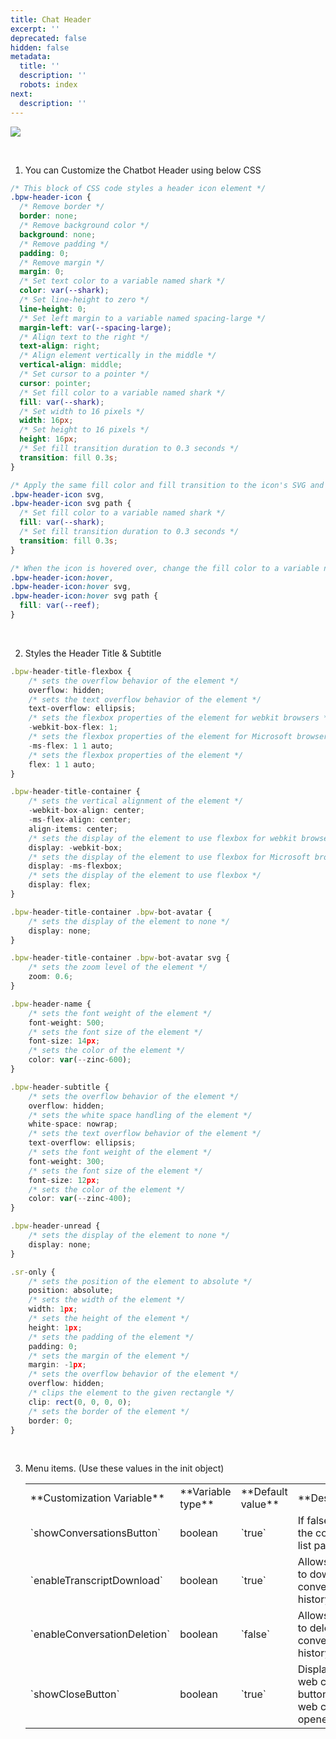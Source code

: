 ```yaml
---
title: Chat Header
excerpt: ''
deprecated: false
hidden: false
metadata:
  title: ''
  description: ''
  robots: index
next:
  description: ''
---
```

![](https://files.readme.io/4762e7a-image.png)

<br />

1. You can Customize the Chatbot Header using below CSS

```css
/* This block of CSS code styles a header icon element */
.bpw-header-icon {
  /* Remove border */
  border: none;
  /* Remove background color */
  background: none;
  /* Remove padding */
  padding: 0;
  /* Remove margin */
  margin: 0;
  /* Set text color to a variable named shark */
  color: var(--shark);
  /* Set line-height to zero */
  line-height: 0;
  /* Set left margin to a variable named spacing-large */
  margin-left: var(--spacing-large);
  /* Align text to the right */
  text-align: right;
  /* Align element vertically in the middle */
  vertical-align: middle;
  /* Set cursor to a pointer */
  cursor: pointer;
  /* Set fill color to a variable named shark */
  fill: var(--shark);
  /* Set width to 16 pixels */
  width: 16px;
  /* Set height to 16 pixels */
  height: 16px;
  /* Set fill transition duration to 0.3 seconds */
  transition: fill 0.3s;
}

/* Apply the same fill color and fill transition to the icon's SVG and path elements */
.bpw-header-icon svg,
.bpw-header-icon svg path {
  /* Set fill color to a variable named shark */
  fill: var(--shark);
  /* Set fill transition duration to 0.3 seconds */
  transition: fill 0.3s;
}

/* When the icon is hovered over, change the fill color to a variable named reef for the icon, SVG and path elements */
.bpw-header-icon:hover,
.bpw-header-icon:hover svg,
.bpw-header-icon:hover svg path {
  fill: var(--reef);
}
```

<br />

2. Styles the Header Title & Subtitle

```typescript
.bpw-header-title-flexbox {
    /* sets the overflow behavior of the element */
    overflow: hidden;
    /* sets the text overflow behavior of the element */
    text-overflow: ellipsis;
    /* sets the flexbox properties of the element for webkit browsers */
    -webkit-box-flex: 1;
    /* sets the flexbox properties of the element for Microsoft browsers */
    -ms-flex: 1 1 auto;
    /* sets the flexbox properties of the element */
    flex: 1 1 auto;
}

.bpw-header-title-container {
    /* sets the vertical alignment of the element */
    -webkit-box-align: center;
    -ms-flex-align: center;
    align-items: center;
    /* sets the display of the element to use flexbox for webkit browsers */
    display: -webkit-box;
    /* sets the display of the element to use flexbox for Microsoft browsers */
    display: -ms-flexbox;
    /* sets the display of the element to use flexbox */
    display: flex;
}

.bpw-header-title-container .bpw-bot-avatar {
    /* sets the display of the element to none */
    display: none;
}

.bpw-header-title-container .bpw-bot-avatar svg {
    /* sets the zoom level of the element */
    zoom: 0.6;
}

.bpw-header-name {
    /* sets the font weight of the element */
    font-weight: 500;
    /* sets the font size of the element */
    font-size: 14px;
    /* sets the color of the element */
    color: var(--zinc-600);
}

.bpw-header-subtitle {
    /* sets the overflow behavior of the element */
    overflow: hidden;
    /* sets the white space handling of the element */
    white-space: nowrap;
    /* sets the text overflow behavior of the element */
    text-overflow: ellipsis;
    /* sets the font weight of the element */
    font-weight: 300;
    /* sets the font size of the element */
    font-size: 12px;
    /* sets the color of the element */
    color: var(--zinc-400);
}

.bpw-header-unread {
    /* sets the display of the element to none */
    display: none;
}

.sr-only {
    /* sets the position of the element to absolute */
    position: absolute;
    /* sets the width of the element */
    width: 1px;
    /* sets the height of the element */
    height: 1px;
    /* sets the padding of the element */
    padding: 0;
    /* sets the margin of the element */
    margin: -1px;
    /* sets the overflow behavior of the element */
    overflow: hidden;
    /* clips the element to the given rectangle */
    clip: rect(0, 0, 0, 0);
    /* sets the border of the element */
    border: 0;
}
```

<br />

3. Menu items. (Use these values in the init object)<Table>
     <Tr>
       <Td>**Customization Variable**</Td>
       <Td>**Variable type**</Td>
       <Td>**Default value**</Td>
       <Td>**Description**</Td>
     </Tr>
     <Tr>
       <Td>`showConversationsButton`</Td>
       <Td>boolean</Td>
       <Td>`true`</Td>
       <Td>If false, will hide the conversation list pane</Td>
     </Tr>
     <Tr>
       <Td>`enableTranscriptDownload`</Td>
       <Td>boolean</Td>
       <Td>`true`</Td>
       <Td>Allows the user to download the conversation history</Td>
     </Tr>
     <Tr>
       <Td>`enableConversationDeletion`</Td>
       <Td>boolean</Td>
       <Td>`false`</Td>
       <Td>Allows the user to delete its conversation history</Td>
     </Tr>
     <Tr>
       <Td>`showCloseButton`</Td>
       <Td>boolean</Td>
       <Td>`true`</Td>
       <Td>Display's the web chat close button when the web chat is opened</Td>
     </Tr>
   </Table>
